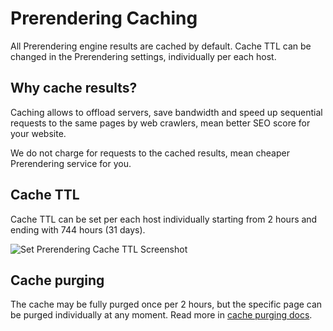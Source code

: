 # Prerendering Caching

All Prerendering engine results are cached by default. Cache TTL can be changed in the Prerendering settings, individually per each host.

## Why cache results?

Caching allows to offload servers, save bandwidth and speed up sequential requests to the same pages by web crawlers, mean better SEO score for your website.

We do not charge for requests to the cached results, mean cheaper Prerendering service for you.

## Cache TTL

Cache TTL can be set per each host individually starting from 2 hours and ending with 744 hours (31 days).

![Set Prerendering Cache TTL Screenshot](https://github.com/veliovgroup/ostrio/blob/master/docs/prerendering/prerendering-cache.png?raw=true)

## Cache purging

The cache may be fully purged once per 2 hours, but the specific page can be purged individually at any moment. Read more in [cache purging docs](https://github.com/veliovgroup/ostrio/blob/master/docs/prerendering/cache-purge.md).
